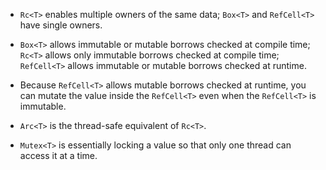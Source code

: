  - `Rc<T>` enables multiple owners of the same data; `Box<T>` and `RefCell<T>` have single owners.
 - `Box<T>` allows immutable or mutable borrows checked at compile time; `Rc<T>` allows only immutable borrows checked at compile time; `RefCell<T>` allows immutable or mutable borrows checked at runtime.
 - Because `RefCell<T>` allows mutable borrows checked at runtime, you can mutate the value inside the `RefCell<T>` even when the `RefCell<T>` is immutable.

 - `Arc<T>` is the thread-safe equivalent of `Rc<T>`.
 - `Mutex<T>` is essentially locking a value so that only one thread can access it at a time.
